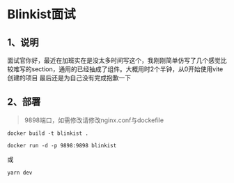 # Blinkist面试


## 1、说明
面试官你好，最近在加班实在是没太多时间写这个，我刚刚简单仿写了几个感觉比较难写的section，通用的已经抽成了组件。大概用时2个半钟，从0开始使用vite创建的项目
最后还是为自己没有完成抱歉一下


## 2、部署

> 9898端口，如需修改请修改nginx.conf与dockefile
```shell
docker build -t blinkist .

docker run -d -p 9898:9898 blinkist
```


或

```shell
yarn dev
```